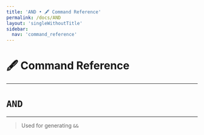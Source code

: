 ```yaml
---
title: 'AND • 🖋️ Command Reference'
permalink: /docs/AND
layout: 'singleWithoutTitle'
sidebar:
  nav: 'command_reference'
---
```


# 🖋️ Command Reference

---

# `AND`

---




> Used for generating `&&`







